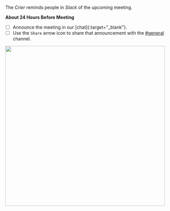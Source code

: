 The _Crier_ reminds people in _Slack_ of the upcoming meeting.

**About 24 Hours Before Meeting**

* [ ] Announce the meeting in our [chat]{:target="_blank"}.
* [ ] Use the `Share` arrow icon to share that announcement with the [#general] channel.

<img src="https://user-images.githubusercontent.com/9609562/220438340-2fed944a-142b-4217-bcae-5c0e0110ed05.png" width="500px" />

[#general]: https://app.slack.com/client/T04PXKRM0/C04PXKRN4
